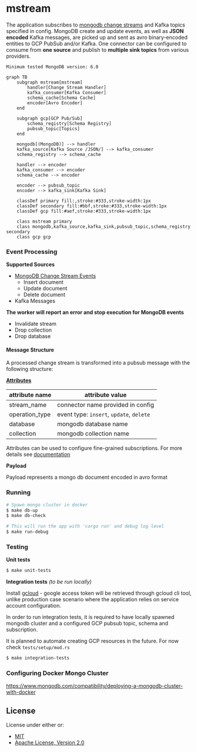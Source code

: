 mstream
===

The application subscribes to [mongodb change streams](https://www.mongodb.com/docs/manual/changeStreams/) and Kafka topics specified in config.
MongoDB create and update events, as well as **JSON encoded** Kafka messages, are picked up and sent as avro binary-encoded entities to GCP PubSub and/or Kafka.
One connector can be configured to consume from **one source** and publish to **multiple sink topics** from various providers.

`Minimum tested MongoDB version: 6.0`

```mermaid
graph TB
    subgraph mstream[mstream]
        handler[Change Stream Handler]
        kafka_consumer[Kafka Consumer]
        schema_cache[Schema Cache]
        encoder[Avro Encoder]
    end

    subgraph gcp[GCP Pub/Sub]
        schema_registry[Schema Registry]
        pubsub_topic[Topics]
    end

    mongodb[(MongoDB)] --> handler
    kafka_source[Kafka Source /JSON/] --> kafka_consumer
    schema_registry --> schema_cache

    handler --> encoder
    kafka_consumer --> encoder
    schema_cache --> encoder

    encoder --> pubsub_topic
    encoder --> kafka_sink[Kafka Sink]

    classDef primary fill:,stroke:#333,stroke-width:1px
    classDef secondary fill:#bbf,stroke:#333,stroke-width:1px
    classDef gcp fill:#aef,stroke:#333,stroke-width:1px

    class mstream primary
    class mongodb,kafka_source,kafka_sink,pubsub_topic,schema_registry secondary
    class gcp gcp
```

### Event Processing

**Supported Sources**
* [MongoDB Change Stream Events](https://www.mongodb.com/docs/v6.0/reference/change-events/)
  * Insert document
  * Update document
  * Delete document
* Kafka Messages

**The worker will report an error and stop execution for MongoDB events**
* Invalidate stream
* Drop collection
* Drop database

#### Message Structure

A processed change stream is transformed into a pubsub message with the following structure:

**[Attributes](https://cloud.google.com/pubsub/docs/publisher#using-attributes)**

attribute name | attribute value
---------------| ----------------
stream_name    | connector name provided in config
operation_type | event type: `insert`, `update`, `delete`
database       | mongodb database name
collection     | mongodb collection name

Attributes can be used to configure fine-grained subscriptions. For more details see [documentation](https://cloud.google.com/pubsub/docs/subscription-message-filter#filtering_syntax)

**Payload**

Payload represents a mongo db document encoded in avro format

### Running

```sh
# Spawn mongo cluster in docker
$ make db-up
$ make db-check

# This will run the app with 'cargo run' and debug log level
$ make run-debug
```

### Testing

**Unit tests**

```sh
$ make unit-tests
```

**Integration tests** _(to be run locally)_

Install [gcloud](https://cloud.google.com/sdk/docs/install) - google access token will be retrieved through gcloud cli tool, unlike production case scenario where the application relies on service account configuration.

In order to run integration tests, it is required to have locally spawned mongodb cluster
and a configured GCP pubsub topic, schema and subscription.

It is planned to automate creating GCP resources in the future. For now check `tests/setup/mod.rs`

```sh
$ make integration-tests
```

### Configuring Docker Mongo Cluster
https://www.mongodb.com/compatibility/deploying-a-mongodb-cluster-with-docker

## License

License under either or:

* [MIT](LICENSE-MIT)
* [Apache License, Version 2.0](LICENSE-APACHE)
